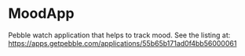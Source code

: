 # MoodApp

Pebble watch application that helps to track mood. See the listing at: https://apps.getpebble.com/applications/55b65b171ad0f4bb56000061
